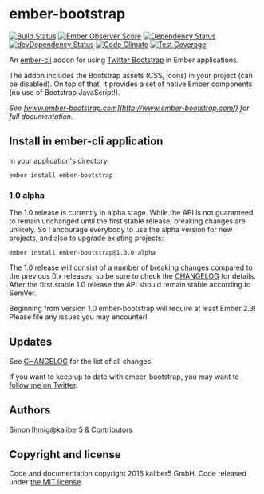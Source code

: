 # ember-bootstrap

[![Build Status](https://travis-ci.org/kaliber5/ember-bootstrap.svg?branch=master)](https://travis-ci.org/kaliber5/ember-bootstrap)
[![Ember Observer Score](http://emberobserver.com/badges/ember-bootstrap.svg)](http://emberobserver.com/addons/ember-bootstrap)
[![Dependency Status](https://david-dm.org/kaliber5/ember-bootstrap.svg)](https://david-dm.org/kaliber5/ember-bootstrap)
[![devDependency Status](https://david-dm.org/kaliber5/ember-bootstrap/dev-status.svg)](https://david-dm.org/kaliber5/ember-bootstrap#info=devDependencies)
[![Code Climate](https://codeclimate.com/github/kaliber5/ember-bootstrap/badges/gpa.svg)](https://codeclimate.com/github/kaliber5/ember-bootstrap)
[![Test Coverage](https://codeclimate.com/github/kaliber5/ember-bootstrap/badges/coverage.svg)](https://codeclimate.com/github/kaliber5/ember-bootstrap/coverage)

An [ember-cli](http://www.ember-cli.com) addon for using [Twitter Bootstrap](http://getbootstrap.com/) in Ember applications.

The addon includes the Bootstrap assets (CSS, Icons) in your project (can be disabled). On top of that, it provides a set of native Ember components (no use of Bootstrap JavaScript!).</p>

*See [www.ember-bootstrap.com](http://www.ember-bootstrap.com/) for full documentation.*

## Install in ember-cli application

In your application's directory:

    ember install ember-bootstrap
    
### 1.0 alpha
    
The 1.0 release is currently in alpha stage. While the API is not guaranteed to remain unchanged until the first stable release, 
breaking changes are unlikely. So I encourage everybody to use the alpha version for new projects, and also to upgrade existing projects:
    
    ember install ember-bootstrap@1.0.0-alpha    
    
The 1.0 release will consist of a number of breaking changes compared to the previous 0.x releases, so be sure to check the 
[CHANGELOG](CHANGELOG.md) for details. After the first stable 1.0 release the API should remain stable according to SemVer.    

Beginning from version 1.0 ember-bootstrap will require at least Ember 2.3! Please file any issues you may encounter!

## Updates

See [CHANGELOG](CHANGELOG.md) for the list of all changes.

If you want to keep up to date with ember-bootstrap, you may want to [follow me on Twitter](https://twitter.com/simonihmig). 

## Authors

[Simon Ihmig](https://github.com/simonihmig)@[kaliber5](http://www.kaliber5.de) & [Contributors](https://github.com/kaliber5/ember-bootstrap/graphs/contributors)


## Copyright and license

Code and documentation copyright 2016 kaliber5 GmbH. Code released under [the MIT license](LICENSE.md).
